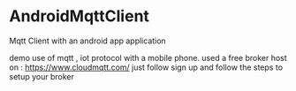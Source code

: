 # AndroidMqttClient
Mqtt Client with an android app application

demo use of mqtt , iot protocol with a mobile phone.
used a free broker host on :
https://www.cloudmqtt.com/
just follow sign up and follow the steps to setup your broker
